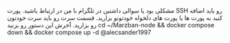 مشکلی بود یا سوالی داشتین در تلگرام با من در ارتباط باشید.
پورت SSH رو باید اضافه کنید به پورت ها یا پورت های دلخواه خودتونو بزارید.
قسمت سرت رو باید سرت خودتون رو بزارید.
آخرش این دستور رو بزنید
cd ~/Marzban-node && docker compose down && docker compose up -d
@alecsander1997
